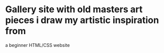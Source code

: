 # Gallery site with old masters art pieces i draw my artistic inspiration from 
a beginner HTML/CSS website
